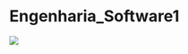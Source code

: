 # Engenharia_Software1

![](https://user-images.githubusercontent.com/49922538/78932695-e47ce300-7a9f-11ea-8a2e-4f2d8b2ce8e1.jpg)
